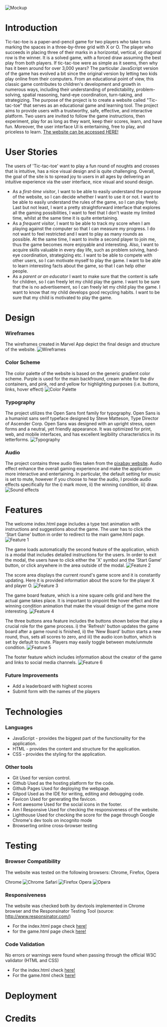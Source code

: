 ![Mockup](documentation/mockup2.png)

# Introduction
Tic-tac-toe is a paper-and-pencil game for two players who take turns marking the spaces in a three-by-three grid with X or O. The player who succeeds in placing three of their marks in a horizontal, vertical, or diagonal row is the winner. It is a solved game, with a forced draw assuming the best play from both players. If tic-tac-toe were as simple as it seems, then why has it been around for over 3,000 years? The particular JavaScript version of the game has evolved a bit since the original version by letting two kids play online from their computers. From an educational point of view, this classic game contributes to children's development and growth in numerous ways, including their understanding of predictability, problem-solving, spatial reasoning, hand-eye coordination, turn-taking, and strategizing. The purpose of the project is to create a website called "Tic-tac-toe" that serves as an educational game and learning tool. The project aims to provide users with a trustworthy, safe, effective, and interactive platform. Two users are invited to follow the game instructions, then experiment, play for as long as they want, keep their scores, learn, and have fun. Moreover, the user interface UI is entertaining, free to play, and priceless to learn. <a href="https://evapalatou.github.io/tic-tac-toe-2" target="_blank">The website can be accessed HERE!</a>

# User Stories
The users of 'Tic-tac-toe' want to play a fun round of noughts and crosses that is intuitive, has a nice visual design and is quite challenging. Overall, the goal of the site is to spread joy to users in all ages by delivering an intuitive experience via the user interface, nice visual and sound design. 

- As a *first-time visitor*, I want to be able to easily understand the purpose of the website, so I can decide whether I want to use it or not. I want to be able to easily understand the rules of the game, so I can play freely. Last but not least, I want a pretty straightforward interface that explores all the gaming possibilities, I want to feel that I don't waste my limited time, whilst at the same time it is quite entertaining.
- As a *frequent visitor*, I want to be able to track my score when I am playing against the computer so that I can measure my progress. I do not want to feel restricted and I want to play as many rounds as possible. At the same time, I want to invite a second player to join me, thus the game becomes more enjoyable and interesting. Also, I want to acquire skills valuable in every day life, such as problem solving, hand-eye coordination, strategizing etc. I want to be able to compete with other users, so I can motivate myself to play the game. I want to be able to learn interesting facts about the game, so that I can help other people.
- As a *parent or an educator* I want to make sure that the content is safe for children, so I can freely let my child play the game. I want to be sure that the is no advertisement, so I can freely let my child play the game. I want to know that my child develops good recycling habits. I want to be sure that my child is motivated to play the game. 

# Design
### Wireframes
The wireframes created in Marvel App depict the final design and structure of the website.
![Wireframes](documentation/wireframes.png)

### Color Scheme
The color palette of the website is based on the generic gradient color scheme. Purple is used for the main backfround, cream white for the div containers, and pink, red and yellow for highlighting purposes (i.e. buttons, links, hover effect)
![Color Palette](documentation/palette.png)

### Typography
The project utilizes the Open Sans font family for typography. Open Sans is a humanist sans serif typeface designed by Steve Matteson, Type Director of Ascender Corp. Open Sans was designed with an upright stress, open forms and a neutral, yet friendly appearance. It was optimized for print, web, and mobile interfaces, and has excellent legibility characteristics in its letterforms. 
![Typography](documentation/typography.png)

### Audio
The project contains three audio files taken from the <a href="https://pixabay.com/music/" target="_blank">pixabay website</a>. Audio effect enhance the overall gaming experience and make the application more interactive and entertaining. In particular, the default setting for music is set to mute, however if you choose to hear the audio, I provide audio effects specifically for the i) mark move, ii) the winning condition, iii) draw.
![Sound effects](documentation/sound-effects.png)

# Features
The welcome index.html page includes a type text animation with instructions and suggestions about the game. The user has to click the 'Start Game' button in order to redirect to the main game.html page. 
![Feature 1](documentation/feature-1.png)

The game loads automatically the second feature of the application, which is a modal that includes detailed instructions for the users. In order to exit the modal, the users have to click either the 'X' symbol and the 'Start Game' button, or click anywhere in the area outside of the modal.
![Feature 2](documentation/feature-2.png)

The score area displays the current round's game score and it is constantly updating. Here it is provided information about the score for the player X and player O.
![Feature 3](documentation/feature-3.png)

The game board feature, which is a nine square cells grid and here the actual game takes place. It is important to pinpoint the hover effect and the winning condition animation that make the visual design of the game more interesting.
![Feature 4](documentation/feature-4.png)

The three buttons area feature includes the buttons shown below that play a crucial role for the game process. i) the 'Refresh' button updates the game board after a game round is finished, ii) the 'New Board' button starts a new round, thus, sets all scores to zero, and iii) the audio icon button, which is set by default to mute. Players may easily toggle between mute/unmute condition. 
![Feature 5](documentation/feature-5.png)

The footer feature which includes information about the creator of the game and links to social media channels.
![Feature 6](documentation/feature-6.png)

### Future Improvements
- Add a leaderboard with highest scores
- Submit form with the names of the players

# Technologies 
### Languages
- JavaScript - provides the biggest part of the functionality for the application.
- HTML - provides the content and structure for the application.
- CSS - provides the styling for the application.
### Other tools
- Git Used for version control. 
- Github Used as the hosting platform for the code.
- Github Pages Used for deploying the webpage.
- Gitpod Used as the IDE for writing, editing and debugging code.
- Favicon Used for generating the favicon.
- Font awesome Used for the social icons in the footer.
- Am I Responsive Used for checking the responsiveness of the website.
- Lighthouse Used for checking the score for the page through Google Chrome's dev tools on incognito mode
- Browserling online cross-browser testing

# Testing 
### Browser Compatibility
The website was tested on the following browsers: Chrome, Firefox, Opera

Chrome
![Chrome](documentation/browser-chrome.png)
Safari
![Firefox](documentation/browser-firefox.png)
Opera
![Opera](documentation/browser-opera.png)

### Responsiveness
The website was checked both by devtools implemented in Chrome browser and the Responsinator Testing Tool (source: http://www.responsinator.com/)
- For the index.html page check <a href="http://www.responsinator.com/?url=https%3A%2F%2Fevapalatou.github.io%2Ftic-tac-toe-2%2F" target="_blank">here!</a>
- for the game.html page check <a href="http://www.responsinator.com/?url=evapalatou.github.io%2Ftic-tac-toe-2%2Fgame.html" target="_blank">here!</a>

### Code Validation
No errors or warnings were found when passing through the official W3C validator (HTML and CSS)
- For the index.html check <a href="https://validator.w3.org/nu/?doc=https%3A%2F%2Fevapalatou.github.io%2Ftic-tac-toe-2%2Findex.html" target="_blank">here!</a>
- For the game.html check <a href="https://validator.w3.org/nu/?doc=https%3A%2F%2Fevapalatou.github.io%2Ftic-tac-toe-2%2Fgame.html" target="_blank">here!</a>

# Deployment
# Credits


